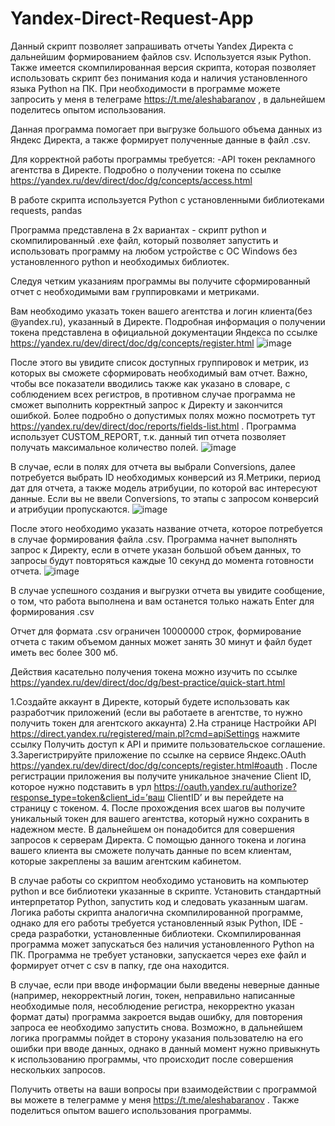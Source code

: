 # Yandex-Direct-Request-App
Данный скрипт позволяет запрашивать отчеты Yandex Директа с дальнейшим формированием файлов csv. Используется язык Python. Также имеется скомпилированная версия скрипта, которая позволяет использовать скрипт без понимания кода и наличия установленного языка Python на ПК. При необходимости в программе можете запросить у меня в телеграме https://t.me/aleshabaranov , в дальнейшем поделитесь опытом использования.

Данная программа помогает при выгрузке большого объема данных из Яндекс Директа, а также формирует полученные данные в файл .csv.

Для корректной работы программы требуется:
-API токен рекламного агентства в Директе. Подробно о получении токена по ссылке https://yandex.ru/dev/direct/doc/dg/concepts/access.html

В работе скрипта используется Python с установленными библиотеками requests, pandas

Программа представлена в 2х вариантах - скрипт python и скомпилированный .exe файл, который позволяет запустить и использовать программу на любом устройстве с ОС Windows без установленного python и необходимых библиотек.

Следуя четким указаниям программы вы получите сформированный отчет с необходимыми вам группировками и метриками.

Вам необходимо указать токен вашего агентства и логин клиента(без @yandex.ru), указанный в Директе. Подробная информация о получении токена представлена в официальной документации Яндекса по ссылке https://yandex.ru/dev/direct/doc/dg/concepts/register.html 
![image](https://user-images.githubusercontent.com/61497343/191431482-a20de544-fd0e-4f51-9d2a-d0250e877036.png)


После этого вы увидите список доступных группировок и метрик, из которых вы сможете сформировать необходимый вам отчет. Важно, чтобы все показатели вводились также как указано в словаре, с соблюдением всех регистров, в противном случае программа не сможет выполнить корректный запрос к Директу и закончится ошибкой. Более подробно о допустимых полях можно посмотреть тут https://yandex.ru/dev/direct/doc/reports/fields-list.html . Программа использует CUSTOM_REPORT, т.к. данный тип отчета позволяет получать максимальное количество полей.
![image](https://user-images.githubusercontent.com/61497343/191431612-963a6bc1-1c86-4436-b431-fe908ff7c356.png)



В случае, если в полях для отчета вы выбрали Conversions, далее потребуется выбрать ID необходимых конверсий из Я.Метрики, период дат для отчета, а также модель атрибуции, по которой вас интересуют данные. Если вы не ввели Conversions, то этапы с запросом конверсий и атрибуции пропускаются.
![image](https://user-images.githubusercontent.com/61497343/191431664-6a6d1867-4db5-4b13-932e-722c4570a1c2.png)



После этого необходимо указать название отчета, которое потребуется в случае формирования файла .csv. Программа начнет выполнять запрос к Директу, если в отчете указан большой объем данных, то запросы будут повторяться каждые 10 секунд до момента готовности отчета.
![image](https://user-images.githubusercontent.com/61497343/191431703-9fe7b184-55c7-4e2b-9875-712db1665313.png)


В случае успешного создания и выгрузки отчета вы увидите сообщение, о том, что работа выполнена и вам останется только нажать Enter для формирования .csv 

Отчет для формата .csv ограничен 10000000 строк, формирование отчета с таким объемом данных может занять 30 минут и файл будет иметь вес более 300 мб.


Действия касательно получения токена можно изучить по ссылке https://yandex.ru/dev/direct/doc/dg/best-practice/quick-start.html

1.Создайте аккаунт в Директе, который будете использовать как разработчик приложений (если вы работаете в агентстве, то нужно получить токен для агентского аккаунта)
2.На странице Настройки API https://direct.yandex.ru/registered/main.pl?cmd=apiSettings  нажмите ссылку Получить доступ к API и примите пользовательское соглашение.
3.Зарегистрируйте приложение по ссылке на сервисе Яндекс.OAuth https://yandex.ru/dev/direct/doc/dg/concepts/register.html#oauth . После регистрации приложения вы получите уникальное значение Client ID, которое нужно подставить в урл https://oauth.yandex.ru/authorize?response_type=token&client_id=’ваш ClientID’ и вы перейдете на страницу с токеном.
4. После прохождения всех шагов вы получите уникальный токен для вашего агентства, который нужно сохранить в надежном месте. В дальнейшем он понадобится для совершения запросов к серверам Директа. С помощью данного токена и логина вашего клиента вы сможете получать данные по всем клиентам, которые закреплены за вашим агентским кабинетом.

В случае работы со скриптом необходимо установить на компьютер python и все библиотеки указанные в скрипте. Установить стандартный интерпретатор Python, запустить код и следовать указанным шагам. Логика работы скрипта аналогична скомпилированной программе, однако для его работы требуется установленный язык Python, IDE - среда разработки, установленные библиотеки. Скомпилированная программа может запускаться без наличия установленного Python на ПК. Программа не требует установки, запускается через exe файл и формирует отчет с csv в папку, где она находится.

В случае, если при вводе информации были введены неверные данные (например, некорректный логин, токен, неправильно написанные необходимые поля, несоблюдение регистра, некорректно указан формат даты) программа закроется выдав ошибку, для повторения запроса ее необходимо запустить снова. Возможно, в дальнейшем логика программы пойдет в сторону указания пользователю на его ошибки при вводе данных, однако в данный момент нужно привыкнуть к использованию программы, что происходит после совершения нескольких запросов.

Получить ответы на ваши вопросы при взаимодействии с программой вы можете в телеграмме у меня https://t.me/aleshabaranov . Также поделиться опытом вашего использования программы.

